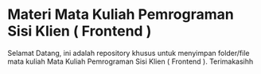 # Materi Mata Kuliah Pemrograman Sisi Klien ( Frontend )
Selamat Datang, ini adalah repository khusus untuk menyimpan folder/file mata kuliah Mata Kuliah Pemrograman Sisi Klien ( Frontend ). Terimakasihh
